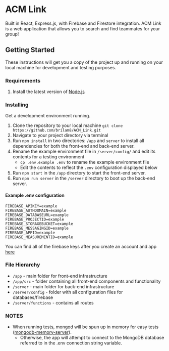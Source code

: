 # ACM Link
Built in React, Express.js, with Firebase and Firestore integration. ACM Link is a web application that allows you to search and find teammates for your group!



## Getting Started

These instructions will get you a copy of the project up and running on your local machine for development and testing purposes.

### Requirements

1. Install the latest version of [Node.js](https://nodejs.org/en/ "Node.js")

### Installing

Get a development environment running. 

1. Clone the repository to your local machine ```git clone https://github.com/brilam8/ACM_Link.git```
2. Navigate to your project directory via terminal
3. Run `npm install` in two directories: `/app` and `server` to install all dependencies for both the front-end and back-end server.
4. Rename the example environment file in `/server/config/` and edit its contents for a testing environment
   - `cp .env.example .env` to rename the example environment file
   - Edit the contents to reflect the `.env` configuration displayed below
5. Run `npm start` in the `/app` directory to start the front-end server.
6. Run `npm run server` in the `/server` directory to boot up the back-end server.

#### Example .env configuration

```
FIREBASE_APIKEY=example
FIREBASE_AUTHDOMAIN=example
FIREBASE_DATABASEURL=example
FIREBASE_PROJECTID=example
FIREBASE_STORAGEBUCKET=example
FIREBASE_MESSAGINGID=example
FIREBASE_APPID=example
FIREBASE_MEASUREMENTID=example
```

You can find all of the firebase keys after you create an account and app [here](https://firebase.google.com/)

### File Hierarchy

- `/app` - main folder for front-end infrastructure
- `/app/src` - folder containing all front-end components and functionality
- `/server` - main folder for back-end infrastructure
- `/server/config` - folder with all configuration files for databases/firebase
- `/server/functions` - contains all routes

### NOTES

- When running tests, mongod will be spun up in memory for easy tests ([mongodb-memory-server](https://github.com/nodkz/mongodb-memory-server)).
  - Otherwise, the app will attempt to connect to the MongoDB database referred to in the .env connection string variable.

